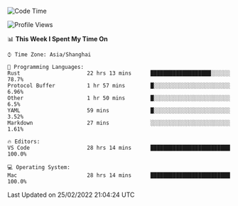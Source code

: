 <!--START_SECTION:waka-->
![Code Time](http://img.shields.io/badge/Code%20Time-1%2C035%20hrs%202%20mins-blue)

![Profile Views](http://img.shields.io/badge/Profile%20Views-10-blue)

📊 **This Week I Spent My Time On** 

```text
⌚︎ Time Zone: Asia/Shanghai

💬 Programming Languages: 
Rust                     22 hrs 13 mins      ███████████████████░░░░░░   78.7% 
Protocol Buffer          1 hr 57 mins        █░░░░░░░░░░░░░░░░░░░░░░░░   6.96% 
Other                    1 hr 50 mins        █░░░░░░░░░░░░░░░░░░░░░░░░   6.5% 
YAML                     59 mins             █░░░░░░░░░░░░░░░░░░░░░░░░   3.52% 
Markdown                 27 mins             ░░░░░░░░░░░░░░░░░░░░░░░░░   1.61%

🔥 Editors: 
VS Code                  28 hrs 14 mins      █████████████████████████   100.0%

💻 Operating System: 
Mac                      28 hrs 14 mins      █████████████████████████   100.0%

```


 Last Updated on 25/02/2022 21:04:24 UTC
<!--END_SECTION:waka-->
